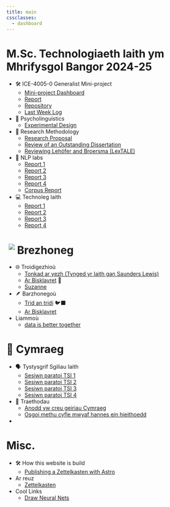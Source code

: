 ```yaml
---
title: main
cssclasses:
  - dashboard
---
```


# M.Sc. Technologiaeth Iaith ym Mhrifysgol Bangor 2024-25
- 🛠️ ICE-4005-0 Generalist Mini-project
	- [Mini-project Dashboard](posts/ice-4005-dashboard)
	- [Report](posts/report-mini-project)
	- [Repository](https://github.com/Oktogazh/prwaf_geirfa)
	- [Last Week Log](posts/ice-4005-week-17)
- 🧠 Psycholinguistics
	- [Experimental Design](posts/experimental-design)
- 🧐 Research Methodology
	- [Research Proposal](posts/research-proposal)
	- [Review of an Outstanding Dissertation](posts/dissertation-review)
	- [Reviewing Lehöfer and Broersma (LexTALE)](posts/lextale)
-  💼 NLP labs
	- [Report 1](posts/nlp-lab-1)
	- [Report 2](posts/nlp-lab-2)
	- [Report 3](posts/nlp-lab-3)
	- [Report 4](posts/nlp-lab-4)
	- [Corpus Report](nlp-corpus-report.md)
-  💻 Technoleg Iaith
	- [Report 1](posts/techiaith-1)
	- [Report 2](posts/techiaith-2)
	- [Report 3](posts/techiaith-3)
	- [Report 4](posts/techiaith-4)

# <img src="https://em-content.zobj.net/source/openmoji/413/flag-for-bretagne-frbre_1f3f4-e0066-e0072-e0062-e0072-e0065-e007f.png" style="max-width: 28px; padding:0;margin: 0 6px;display: block; float:left;"/> Brezhoneg 
- 🌐 Troidigezhioù
	- [Tonkad ar yezh (Tynged yr Iaith gan Saunders Lewis)](posts/tonkad-ar-yezh)
	- [Ar Bisklavret](posts/bisklavret) 🐺
	- [Suzanne](posts/suzanne-cohen)
- 🪶 Barzhonegoù
	- [Trid an tridi](posts/tridi) 🐦‍⬛
	- [Ar Bisklavret](posts/bisklavret)
- Liammoù
	- [data is better together](https://data-is-better-together-fineweb-c.hf.space/dataset/3c9e5c86-bd24-4977-88a1-6c40033ff144/annotation-mode?page=1&status=pending)

# 🏴󠁧󠁢󠁷󠁬󠁳󠁿 Cymraeg
-  🗣️ Tystysgrif Sgiliau Iaith
	- [Sesiwn paratoi TSI 1](tsi-1)
	- [Sesiwn paratoi TSI 2](tsi-2)
	- [Sesiwn paratoi TSI 3](tsi-3)
	- [Sesiwn paratoi TSI 4](tsi-4)
- 📝 Traethodau
	- [Anodd yw creu geiriau Cymraeg](posts/creu-geiriau-cymraeg)
	- [Osgoi methu cyfle mwyaf hannes ein hieithoedd](posts/cyfle-mawr)
- 

# Misc.
- 🛠️ How this website is build
	- [Publishing a Zettelkasten with Astro](posts/astro-obsidian-and-github)
- Ar reuz
	- [Zettelkasten](posts/zettelkasten)
- Cool Links
	- [Draw Neural Nets](https://alexlenail.me/NN-SVG/index.html)

<!--
- 🗣️ Languages
	- [Experimental Design](posts/experimental-design)


# Testing
- 🛠️ ICE-4005-0 Generalist Mini-project
	- [Mini-project Dashboard](<posts/ice-4005-dashboard>)
	- [Report](<posts/report-mini-project>)
	- [Repository](https://github.com/Oktogazh/prwaf_geirfa)
	- [Last Week Log](<posts/ice-4005-week-8>)


